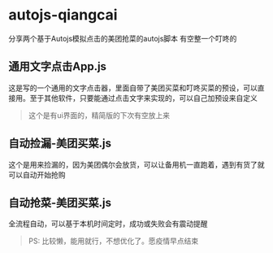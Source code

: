 # autojs-qiangcai
分享两个基于Autojs模拟点击的美团抢菜的autojs脚本
有空整一个叮咚的

## 通用文字点击App.js  

这是写的一个通用的文字点击器，里面自带了美团买菜和叮咚买菜的预设，可以直接用。至于其他软件，只要能通过点击文字来实现的，可以自己加预设来自定义
> 这个是有ui界面的，精简版的下次有空放上来

## 自动捡漏-美团买菜.js

这个是用来捡漏的，因为美团偶尔会放货，可以让备用机一直跑着，遇到有货了就可以自动开始抢购

## 自动抢菜-美团买菜.js

全流程自动，可以基于本机时间定时，成功或失败会有震动提醒


> PS: 比较懒，能用就行，不想优化了。愿疫情早点结束
